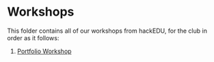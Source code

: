# Workshops

This folder contains all of our workshops from hackEDU, for the club in order as
it follows:

1. [Portfolio Workshop](https://github.com/hackedu/hackedu/blob/master/playbook/workshops/portfolio/README.md)
